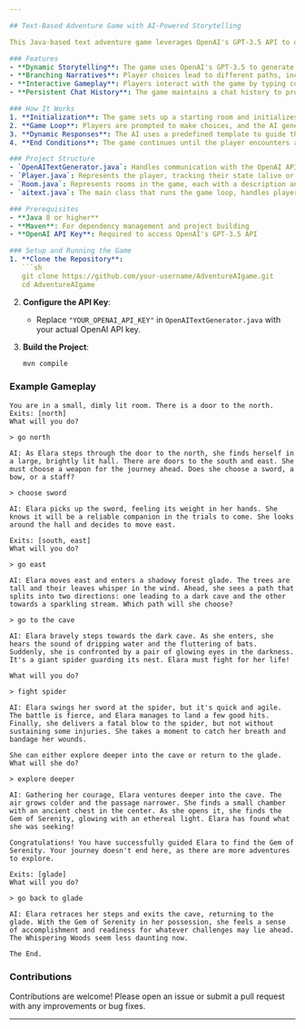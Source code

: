```yaml
---

## Text-Based Adventure Game with AI-Powered Storytelling

This Java-based text adventure game leverages OpenAI's GPT-3.5 API to dynamically generate narrative content, providing an engaging and adaptive storytelling experience. Players navigate through a series of choices that impact the direction and outcome of the story, with the AI guiding the narrative based on player decisions.

### Features
- **Dynamic Storytelling**: The game uses OpenAI's GPT-3.5 to generate narrative responses based on player input, creating a unique story each time.
- **Branching Narratives**: Player choices lead to different paths, including potential successes and deadly outcomes.
- **Interactive Gameplay**: Players interact with the game by typing commands and making choices that influence the storyline.
- **Persistent Chat History**: The game maintains a chat history to provide context for the AI, ensuring coherent and contextually relevant responses.

### How It Works
1. **Initialization**: The game sets up a starting room and initializes the player and AI components.
2. **Game Loop**: Players are prompted to make choices, and the AI generates responses based on these inputs.
3. **Dynamic Responses**: The AI uses a predefined template to guide the narrative, incorporating player decisions into the unfolding story.
4. **End Conditions**: The game continues until the player encounters an outcome that ends the story (e.g., death), signaled by the phrase "The End."

### Project Structure
- `OpenAITextGenerator.java`: Handles communication with the OpenAI API, including constructing prompts and parsing responses.
- `Player.java`: Represents the player, tracking their state (alive or dead).
- `Room.java`: Represents rooms in the game, each with a description and potential exits.
- `aitext.java`: The main class that runs the game loop, handles player input, and manages game state.

### Prerequisites
- **Java 8 or higher**
- **Maven**: For dependency management and project building
- **OpenAI API Key**: Required to access OpenAI's GPT-3.5 API

### Setup and Running the Game
1. **Clone the Repository**:
   ```sh
   git clone https://github.com/your-username/AdventureAIgame.git
   cd AdventureAIgame
   ```

2. **Configure the API Key**:
   - Replace `"YOUR_OPENAI_API_KEY"` in `OpenAITextGenerator.java` with your actual OpenAI API key.

3. **Build the Project**:
   ```sh
   mvn compile
   ```

### Example Gameplay
```
You are in a small, dimly lit room. There is a door to the north.
Exits: [north]
What will you do? 

> go north

AI: As Elara steps through the door to the north, she finds herself in a large, brightly lit hall. There are doors to the south and east. She must choose a weapon for the journey ahead. Does she choose a sword, a bow, or a staff?

> choose sword

AI: Elara picks up the sword, feeling its weight in her hands. She knows it will be a reliable companion in the trials to come. She looks around the hall and decides to move east.

Exits: [south, east]
What will you do?

> go east

AI: Elara moves east and enters a shadowy forest glade. The trees are tall and their leaves whisper in the wind. Ahead, she sees a path that splits into two directions: one leading to a dark cave and the other towards a sparkling stream. Which path will she choose?

> go to the cave

AI: Elara bravely steps towards the dark cave. As she enters, she hears the sound of dripping water and the fluttering of bats. Suddenly, she is confronted by a pair of glowing eyes in the darkness. It's a giant spider guarding its nest. Elara must fight for her life!

What will you do?

> fight spider

AI: Elara swings her sword at the spider, but it's quick and agile. The battle is fierce, and Elara manages to land a few good hits. Finally, she delivers a fatal blow to the spider, but not without sustaining some injuries. She takes a moment to catch her breath and bandage her wounds.

She can either explore deeper into the cave or return to the glade. What will she do?

> explore deeper

AI: Gathering her courage, Elara ventures deeper into the cave. The air grows colder and the passage narrower. She finds a small chamber with an ancient chest in the center. As she opens it, she finds the Gem of Serenity, glowing with an ethereal light. Elara has found what she was seeking!

Congratulations! You have successfully guided Elara to find the Gem of Serenity. Your journey doesn't end here, as there are more adventures to explore.

Exits: [glade]
What will you do?

> go back to glade

AI: Elara retraces her steps and exits the cave, returning to the glade. With the Gem of Serenity in her possession, she feels a sense of accomplishment and readiness for whatever challenges may lie ahead. The Whispering Woods seem less daunting now.

The End.
```

### Contributions
Contributions are welcome! Please open an issue or submit a pull request with any improvements or bug fixes.

---
```

